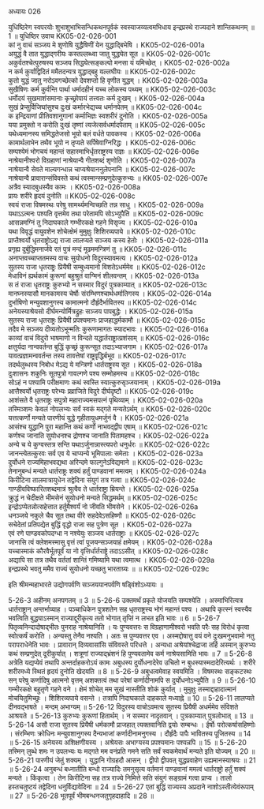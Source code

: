 अध्यायः 026

युधिष्ठिरेण स्वपरयोः शुभाशुभाभिसन्धिकथनपूर्वकं स्वस्याजय्यत्वमभिधाय इन्द्रप्रस्थे राज्यदाने शान्तिकथनम् ॥ 1 ॥
युधिष्ठिर उवाच 	KK05-02-026-001  
कां नु वाचं सञ्जय मे शृणोषि युद्धैषिणीं येन युद्धाद्बिभेषि ।	KK05-02-026-001a  
अयुद्धं वै तात युद्धाद्गरीयः कस्तल्लब्ध्वा जातु युद्ध्येत सूत ॥	KK05-02-026-001c  
अकुर्वतश्चेत्पुरुषस्य सञ्जय सिद्ध्येत्सङ्कल्पो मनसा यं यमिच्छेत् ।	KK05-02-026-002a  
न कर्म कुर्याद्विदितं ममैतदन्यत्र युद्धाद्बहु यल्लघीयः ॥	KK05-02-026-002c  
कुतो युद्धं जातु नरोऽवगच्छेत्को देवशप्तो हि वृणीत युद्धम् ।	KK05-02-026-003a  
सुखैषिणः कर्म कुर्वन्ति पार्था धर्मादहीनं यच्च लोकस्य पथ्यम् ॥	KK05-02-026-003c  
धर्मोदयं सुखमाशंसमानाः कृच्छ्रोपायं तत्त्वतः कर्म दुःखम् ।	KK05-02-026-004a  
सुखं प्रेप्सुर्विजिघांसुश्च दुःखं कर्मारभेद्यच्च धर्मानपेतम् ॥	KK05-02-026-004c  
क इन्द्रियाणां प्रीतिवशानुगानां कर्माभिज्ञः स्वशरीरं दुनोति ।	KK05-02-026-005a  
यया प्रमुक्तो न करोति दुःखं तृष्णां त्यजेत्सर्वधर्मादपेताम् ॥	KK05-02-026-005c  
यथेध्यमानस्य समिद्धतेजसो भूयो बलं वर्धते पावकस्य ।	KK05-02-026-006a  
कामार्थलाभेन तथैव भूयो न तृप्यते सर्पिषेवाग्निरिद्धः ।	KK05-02-026-006c  
सम्पश्येमं भोगचयं महान्तं सहास्माभिर्धृतराष्ट्रस्य राज्ञः ॥	KK05-02-026-006e  
नाश्रेयानीश्वरो विग्रहाणां नाश्रेयान्वै गीतशब्दं शृणोति ।	KK05-02-026-007a  
नाश्रेयान्वै सेवते माल्यगन्धान्न चाप्यश्रेयाननुलेपनानि ॥	KK05-02-026-007c  
नाश्रेयान्वै प्रावारान्संविवस्ते कथं त्वस्मान्सम्प्रणुदेत्कुरुभ्यः ॥	KK05-02-026-007e  
अत्रैव स्यादबुधस्यैव कामः ।	KK05-02-026-008a  
प्रायः शरीरे हृदयं दुनोति ॥	KK05-02-026-008c  
स्वयं राजा विषमस्थः परेषु सामर्थ्यमन्विच्छति तन्न साधु ।	KK05-02-026-009a  
यथाऽऽत्मनः पश्यति वृत्तमेव तथा परेतामपि सोऽभ्युपैति ॥	KK05-02-026-009c  
आसन्नमग्निं तु निदाघकाले गम्भीरकक्षे गहने विसृज्य ।	KK05-02-026-010a  
यथा विवृद्धं वायुवशेन शोचेत्क्षेमं मुमुक्षुः शिशिरव्यपाये ॥	KK05-02-026-010c  
प्राप्तैश्वर्यो धृतराष्ट्रोऽद्य राजा लालप्यते सञ्जय कस्य हेतोः ।	KK05-02-026-011a  
प्रगृह्य दुर्बुद्धिमनार्जवे रतं पुत्रं मन्दं मूढममन्त्रिणं तु ॥	KK05-02-026-011c  
अनाप्तवच्चाप्ततमस्य वाचः सुयोधनो विदुरस्यावमत्य ।	KK05-02-026-012a  
सुतस्य राजा धृतराष्ट्रः प्रियैषी सम्बुध्यमानो विशतेऽधर्ममेव ॥	KK05-02-026-012c  
मेधाविनं ह्यर्थकामं कुरूणां बहुश्रुतं वाग्मिनं शीलवन्तम् ।	KK05-02-026-013a  
स तं राजा धृतराष्ट्रः कुरुभ्यो न सस्मार विदुरं पुत्रकाम्यात् ॥	KK05-02-026-013c  
मानघ्नस्यासौ मानकामस्य चेर्षोः संरम्भिणश्चार्थधर्मातिगस्य ।	KK05-02-026-014a  
दुर्भाषिणो मन्युवशानुगस्य कामात्मनो दौर्हृदैर्भावितस्य ॥	KK05-02-026-014c  
अनेयस्याश्रेयसो दीर्घमन्योर्मित्रद्रुहः सञ्जय पापबुद्धेः ।	KK05-02-026-015a  
सुतस्य राजा धृतराष्ट्रः प्रियैषी प्रपश्यमानः प्राजहाद्धर्मकामौ ॥	KK05-02-026-015c  
तदैव मे सञ्जय दीव्यतोऽभून्मतिः कुरूणामागतः स्यादभावः ।	KK05-02-026-016a  
काव्यां वाचं विदुरो भाषमाणो न विन्दते यद्धार्तराष्ट्रात्प्रशंसाम् ॥	KK05-02-026-016c  
क्षत्तुर्यदा नान्ववर्तन्त बुद्धिं कृच्छ्रं कुरून्सूत तदाऽभ्याजगाम ।	KK05-02-026-017a  
यावत्प्रज्ञामन्ववर्तन्त तस्य तावत्तेषां राष्ट्रवृद्धिर्बभूव ॥	KK05-02-026-017c  
तदर्थलुब्धस्य निबोध मेऽद्य ये मन्त्रिणो धार्तराष्ट्रस्य सूत ।	KK05-02-026-018a  
दुःशासनः शकुनिः सूतपुत्रो गावल्गणे पश्य सम्मोहमस्य ॥	KK05-02-026-018c  
सोऽहं न पश्यामि परीक्षमाणः कथं स्वस्ति स्यात्कुरुसृञ्जयानाम् ।	KK05-02-026-019a  
आत्तैश्वर्यो धृतराष्ट्रः परेभ्यः प्रव्राजिते विदुरे दीर्घदृष्टौ ॥	KK05-02-026-019c  
आशंसते वै धृतराष्ट्रः सपुत्रो महाराज्यमसपत्नं पृथिव्याम् ।	KK05-02-026-020a  
तस्मिञ्शमः केवलं नोपलभ्यः सर्वं स्वकं मद्गते मन्यतेऽर्थम् ॥	KK05-02-026-020c  
यत्तत्कर्णो मन्यते पारणीयं युद्धे गृहीतायुधमर्जुनं वै ।	KK05-02-026-021a  
आसंश्च युद्धानि पुरा महान्ति कथं कर्णो नाभवद्द्वीप एषाम् ॥	KK05-02-026-021c  
कर्णश्च जानाति सुयोधनश्च द्रोणश्च जानाति पितामहश्च ।	KK05-02-026-022a  
अन्ये च ये कुग्वस्तत्र सन्ति यथाऽर्जुनान्नास्त्यपरो धनुर्धरः ॥	KK05-02-026-022c  
जानन्त्येतत्कुरवः सर्व एव ये चाप्यन्ये भूमिपालाः समेताः ।	KK05-02-026-023a  
दुर्योधने राज्यमिहाभवद्यथा अरिन्दमे फाल्गुनेऽविद्यमाने ॥	KK05-02-026-023c  
तेनानुबन्धं मन्यते धार्तराष्ट्रः शक्यं हर्तुं पाण्डवानां ममत्वम् ।	KK05-02-026-024a  
किरीटिना तालमात्रायुधेन तद्वेदिना संयुगं तत्र गत्वा ॥	KK05-02-026-024c  
गाण्डीवविष्फारितशब्दमात्रं श्रुत्वैव ते धार्तराष्ट्रा म्रियन्ते ।	KK05-02-026-025a  
क्रुद्धं न चेदीक्षते भीमसेनं सुयोधनो मन्यते सिद्धमर्थम् ॥	KK05-02-026-025c  
इन्द्रोऽप्येतन्नोत्सहेत्तात हर्तुमैश्वर्यं नो जीवति भीमसेने ।	KK05-02-026-026a  
धनञ्जये नकुले चैव सूत तथा वीरे सहदेवेऽसहिष्णौ ॥	KK05-02-026-026c  
सचेदेतां प्रतिपद्येत बुद्धिं वृद्धो राजा सह पुत्रेण सूत ।	KK05-02-026-027a  
एवं रणे पाण्डवकोपदग्धा न नश्येयुः सञ्जय धार्तराष्ट्राः ॥	KK05-02-026-027c  
जानासि त्वं क्लेशमस्मासु वृत्तं त्वां पूजयन्सञ्जयाहं क्षमेयम् ।	KK05-02-026-028a  
यच्चास्माकं कौरवैर्भूतपूर्वं या नो वृत्तिर्धार्तराष्ट्रे तदाऽऽसीत् ॥	KK05-02-026-028c  
अद्यापि सा तत्र तथैव वर्ततां शान्तिं गमिष्यामि यथा त्वमात्थ ।	KK05-02-026-029a  
इन्द्रप्रस्थे भवतु ममैव राज्यं सुयोधनो यच्छतु भारताग्र्यः ॥ ॥	KK05-02-026-029c  

इति श्रीमन्महाभारते उद्योगपर्वणि सञ्जययानपर्वणि षड्विंशोऽध्यायः ॥

5-26-3 अहीनम् अनपगतम् ॥ 3 ॥ 5-26-6 उक्तमर्थं प्रकृते योजयति सम्पश्येति । अस्माभिरित्यत्र धार्तराष्ट्रान् अन्तर्भाव्याह । पञ्चाधिकेन पुत्रशतेन सह धृतराष्ट्रस्य भोगं महान्तं पश्य । अथापि कृत्स्नं स्वस्यैव भवत्विति बुद्ध्याऽस्मान् राज्याद्दूरीकृत्य ततो भोगात् तृप्तिं न लभत इति भावः ॥ 6 ॥ 5-26-7 पितृव्यनिन्दादोषाद्भीतः पुनराह नाश्रेयानिति । यः पुण्यवत्तरः स विग्रहाणामीश्वरो भवति परैः सह विरोधं कृत्वा स्वोत्कर्षं करोति । अन्यस्तु तेनैव नश्यति । अतः स पुण्यवत्तर एव । अस्मद्दोषात्तु वयं वने दुःखमनुभवामो नतु परापराधेनेति भावः । प्रावारान् दिव्यवासांसि संविवस्ते परिधत्ते । अन्यधा अश्रेयांश्चेद्राजा तर्हि अस्मान् कुरुभ्यः कथं सम्प्रणुदेत् दूरीकुर्यात् । शत्रूणां राज्याद्भ्रंशनं हि पुण्यवतामेव कर्म नाश्रेयसामिति भावः ॥ 7 ॥ 5-26-8 अत्रेति यद्यप्येवं तथापि अन्तर्दाहकरोऽयं कामः अबुधस्य दुर्योधनादेरेव उचितो न बुधस्यास्मदादेरित्यर्थः । शरीरे शरीरमध्ये स्थितं हृदयं दुनोति खेदयति ॥ 8 ॥ 5-26-9 अबुधत्वमेवाह स्वयमिति । विषमस्थः सङ्कटस्थः सन् परेषु कर्णादिषु आत्मनो वृत्तम् अशक्तत्वं तथा परेषां कर्णादीनामपि स दुर्योधनोऽभ्युपैति ॥ 9 ॥ 5-26-10 गम्भीरकक्षे बहुतृणे गहने वने । क्षेमं शोचेत् मम सुखं नास्तीति शोकं कुर्यात् । मुमुक्षुः तस्माद्दाहादात्मानं मोचयितुमिच्छुः । शिशिरव्यपाये वसन्ते । तत्रापि निदाघकाले दाहकाले मध्याह्ने ॥ 10 ॥ 5-26-11 लालप्यते दीनवद्भाषते । मन्दम् अभाग्यम् ॥ 5-26-12 विदुरस्य वाचोऽवमत्य सुतस्य प्रियैषी अधर्ममेव संविशते आश्रयते ॥ 5-26-13 कुरुभ्यः कुरूणां हितार्थम् । न सस्मार नादृतवान् । पुत्रकाम्यात् पुत्रलोभात् ॥ 13 ॥ 5-26-14 असौ राजा सुतस्य प्रियैषी धर्मकामौ प्राजहात् त्यक्तवानिति द्वयोः सम्बन्धः । ईर्षोः परोत्कर्षासहिष्णोः । संरम्भिणः क्रोधिनः मन्युवशानुगस्य दैन्यभाजां कर्णादीनामनुगस्य । दौर्हृदैः पापैः भावितस्य पूजितस्य ॥ 14 ॥ 5-26-15 अनेयस्य अशिक्षणीयस्य । अश्रेयसः अभाग्यस्य प्रपश्यमानः पश्यन्नपि ॥ 15 ॥ 5-26-20 तस्मिन् लुब्धे शमः न उपलभ्यः यः मद्गते मम वनंप्रति गमने सति सर्वं स्वकमेवार्थं मन्यते इति योज्यम् ॥ 20 ॥ 5-26-21 पारणीयं जेतुं शक्यम् । युद्धानि गोग्रहदौ आसन् । द्वीपो द्वीपवत् युद्धप्रवाहेण उह्यमानस्याश्रयः ॥ 21 ॥ 5-26-24 अनुबन्धं बध्नातीति बन्धो राज्यादिः तमनुसृत्य वर्तमानं पाण्डवानां ममत्वं धार्तराष्ट्रो हर्तुं शक्यं मन्यते । किंकृत्वा । तेन किरीटिना सह तत्र राज्ये निमित्ते सति संयुगं सङ्ग्रामं गत्वा प्राप्य । तालो हस्तचतुष्टयं तद्वेदिना धनुर्विद्यावेदिना ॥ 24 ॥ 5-26-27 एतां बुद्धिं राज्यस्य अप्रदाने नाशोऽस्तीत्येवंरूपाम् ॥ 27 ॥ 5-26-28 भूतपूर्वं भीमबन्धनजतुगृहदाहादि ॥ 28 ॥ 
